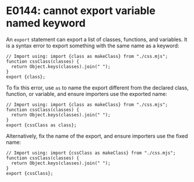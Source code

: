 # E0144: cannot export variable named keyword

An `export` statement can export a list of classes, functions, and variables. It
is a syntax error to export something with the same name as a keyword:

    // Import using: import {class as makeClass} from "./css.mjs";
    function cssClass(classes) {
      return Object.keys(classes).join(" ");
    }
    export {class};

To fix this error, use `as` to name the export different from the declared
class, function, or variable, and ensure importers use the exported name:

    // Import using: import {class as makeClass} from "./css.mjs";
    function cssClass(classes) {
      return Object.keys(classes).join(" ");
    }
    export {cssClass as class};

Alternatively, fix the name of the export, and ensure importers use the fixed
name:

    // Import using: import {cssClass as makeClass} from "./css.mjs";
    function cssClass(classes) {
      return Object.keys(classes).join(" ");
    }
    export {cssClass};
